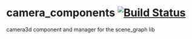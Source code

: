 camera_components [![Build Status](https://travis-ci.org/nathanfaucett/rs-camera_components.svg?branch=master)](https://travis-ci.org/nathanfaucett/rs-camera_components)
=====

camera3d component and manager for the scene_graph lib
